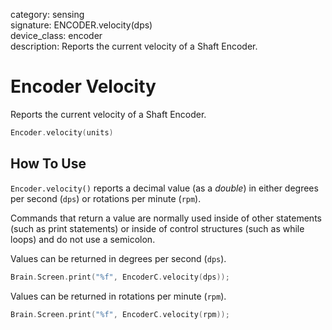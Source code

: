 category: sensing  
signature: ENCODER.velocity(dps)  
device_class: encoder  
description: Reports the current velocity of a Shaft Encoder.

# Encoder Velocity

Reports the current velocity of a Shaft Encoder.

```cpp
Encoder.velocity(units)
```

## How To Use

`Encoder.velocity()` reports a decimal value (as a *double*) in either degrees per second (`dps`) or rotations per minute (`rpm`).

Commands that return a value are normally used inside of other statements (such as print statements) or inside of control structures (such as while loops) and do not use a semicolon.

Values can be returned in degrees per second (`dps`).

```cpp
Brain.Screen.print("%f", EncoderC.velocity(dps));
```

Values can be returned in rotations per minute (`rpm`).

```cpp
Brain.Screen.print("%f", EncoderC.velocity(rpm));
```
<advanced>
</advanced>